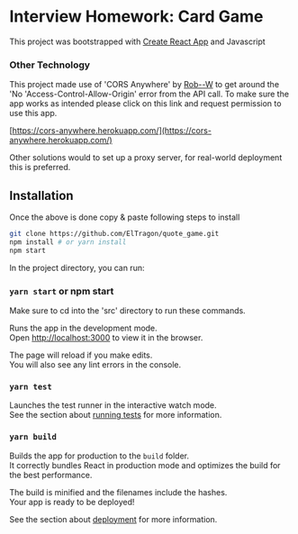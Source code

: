 # Interview Homework: Card Game

This project was bootstrapped with [Create React App](https://github.com/facebook/create-react-app) and Javascript

### Other Technology
This project made use of 'CORS Anywhere' by [Rob--W](https://github.com/Rob--W/cors-anywhere/) to get around the  'No 'Access-Control-Allow-Origin' error from the API call. To make sure the app works as intended please click on this link and request permission to use this app.

[https://cors-anywhere.herokuapp.com/](https://cors-anywhere.herokuapp.com/)

Other solutions would to set up a proxy server, for real-world deployment this is preferred.

## Installation 
Once the above is done copy & paste following steps to install
```bash
git clone https://github.com/ElTragon/quote_game.git
npm install # or yarn install
npm start 
```

In the project directory, you can run:


### `yarn start` or npm start

Make sure to cd into the 'src' directory to run these commands. 

Runs the app in the development mode.\
Open [http://localhost:3000](http://localhost:3000) to view it in the browser.

The page will reload if you make edits.\
You will also see any lint errors in the console.

### `yarn test`

Launches the test runner in the interactive watch mode.\
See the section about [running tests](https://facebook.github.io/create-react-app/docs/running-tests) for more information.

### `yarn build`

Builds the app for production to the `build` folder.\
It correctly bundles React in production mode and optimizes the build for the best performance.

The build is minified and the filenames include the hashes.\
Your app is ready to be deployed!

See the section about [deployment](https://facebook.github.io/create-react-app/docs/deployment) for more information.

